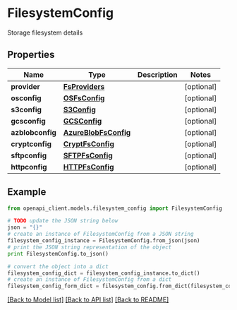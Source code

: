# FilesystemConfig

Storage filesystem details

## Properties
Name | Type | Description | Notes
------------ | ------------- | ------------- | -------------
**provider** | [**FsProviders**](FsProviders.md) |  | [optional]
**osconfig** | [**OSFsConfig**](OSFsConfig.md) |  | [optional]
**s3config** | [**S3Config**](S3Config.md) |  | [optional]
**gcsconfig** | [**GCSConfig**](GCSConfig.md) |  | [optional]
**azblobconfig** | [**AzureBlobFsConfig**](AzureBlobFsConfig.md) |  | [optional]
**cryptconfig** | [**CryptFsConfig**](CryptFsConfig.md) |  | [optional]
**sftpconfig** | [**SFTPFsConfig**](SFTPFsConfig.md) |  | [optional]
**httpconfig** | [**HTTPFsConfig**](HTTPFsConfig.md) |  | [optional]

## Example

```python
from openapi_client.models.filesystem_config import FilesystemConfig

# TODO update the JSON string below
json = "{}"
# create an instance of FilesystemConfig from a JSON string
filesystem_config_instance = FilesystemConfig.from_json(json)
# print the JSON string representation of the object
print FilesystemConfig.to_json()

# convert the object into a dict
filesystem_config_dict = filesystem_config_instance.to_dict()
# create an instance of FilesystemConfig from a dict
filesystem_config_form_dict = filesystem_config.from_dict(filesystem_config_dict)
```
[[Back to Model list]](../README.md#documentation-for-models) [[Back to API list]](../README.md#documentation-for-api-endpoints) [[Back to README]](../README.md)

